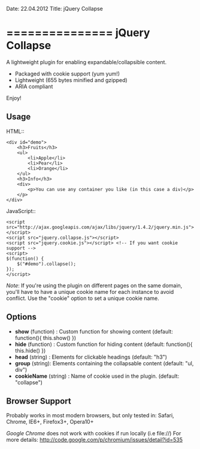 Date: 22.04.2012
Title: jQuery Collapse

===============
jQuery Collapse
===============

A lightweight plugin for enabling expandable/collapsible content.

- Packaged with cookie support (yum yum!)
- Lightweight (655 bytes minified and gzipped)
- ARIA compliant

Enjoy!

Usage
-----

HTML::

    <div id="demo">
        <h3>Fruits</h3>
        <ul>
            <li>Apple</li>
            <li>Pear</li>
            <li>Orange</li>
        </ul>
        <h3>Info</h3>
        <div>
            <p>You can use any container you like (in this case a div)</p>
        </p>
    </div>

JavaScript::

    <script src="http://ajax.googleapis.com/ajax/libs/jquery/1.4.2/jquery.min.js"></script>
    <script src="jquery.collapse.js"></script>
    <script src="jquery.cookie.js"></script> <!-- If you want cookie support -->
    <script>
    $(function() {
        $("#demo").collapse();
    });
    </script>

*Note*: If you're using the plugin on different pages on the same domain, you'll have to have a unique cookie name for each instance to avoid conflict. Use the "cookie" option to set a unique cookie name.

Options
-------

* **show** (function) : Custom function for showing content (default: function(){ this.show() })
* **hide** (function) : Custom function for hiding content (default: function(){ this.hide() })
* **head** (string) : Elements for clickable headings (default: "h3")
* **group** (string): Elements containing the collapsable content (default: "ul, div")
* **cookieName** (string) : Name of cookie used in the plugin. (default: "collapse")

Browser Support
---------------
Probably works in most modern browsers, but only tested in: Safari, Chrome, IE6+, Firefox3+, Opera10+

*Google Chrome* does not work with cookies if run locally (i.e file://) 
For more details: http://code.google.com/p/chromium/issues/detail?id=535
